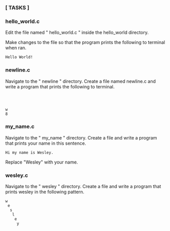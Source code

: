 



###                     [  TASKS  ]

### hello_world.c

Edit the file named " hello_world.c " inside the 
hello_world directory.


Make changes to the file so that the program prints 
the following to terminal when ran.

```
Hello World!
```



### newline.c

Navigate to the " newline " directory. Create a file named 
newline.c and write a program that prints the following to 
terminal.

```



w
8

```




### my_name.c

Navigate to the " my_name " directory. Create a file and write 
a program that prints your name in this sentence.

```
Hi my name is Wesley.
```

Replace "Wesley" with your name.






### wesley.c

Navigate to the " wesley " directory. Create a file and write 
a program that prints wesley in the following pattern.

```
w
 e
  s
   l
    e
     y
```
